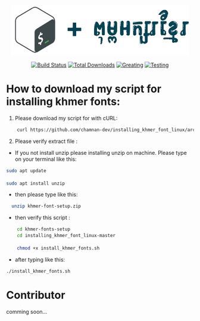 <p align="center">
  <img src="image/bash+khmer.png" alt="logo">
</p>
<p align="center">
<a href="https://github.com/chamnan-dev/installing_khmer_font_linux/actions"><img src="https://github.com/chamnan-dev/installing_khmer_font_linux/actions/tests/badge.svg" alt="Build Status"></a>
<a href="https://github.com/chamnan-dev/installing_khmer_font_linux"><img src="https://github.com/chamnan-dev/installing_khmer_font_linux/actions/workflows/label.yml/badge.svg" alt="Total Downloads"></a>
<a href="https://github.com/chamnan-dev/installing_khmer_font_linux"><img src="https://github.com/chamnan-dev/installing_khmer_font_linux/actions/workflows/greetings.yml/badge.svg" alt="Greating"></a>
<a href="https://github.com/chamnan-dev/installing_khmer_font_linux/actions"><img src="https://github.com/chamnan-dev/installing_khmer_font_linux/actions/workflows/testing.yml/badge.svg" alt="Testing"></a>
</p>

# How to download my script for installing khmer fonts:

1. Please download my script for with cURL: 

``` bash
    curl https://github.com/chamnan-dev/installing_khmer_font_linux/archive/refs/heads/master.zip -L -o khmer-fonts-setup.zip
```

2. Please verify extract file :

- If you not install unzip please installing unzip on machine. Please type on your terminal like this: 

```bash
sudo apt update

sudo apt install unzip

```
- then please type like this: 

```bash
  unzip khmer-font-setup.zip

```
- then verify this script :

```bash
    cd khmer-fonts-setup
    cd installing_khmer_font_linux-master
 
    chmod +x install_khmer_fonts.sh
```

- after typing like this: 

``` bash
./install_khmer_fonts.sh
```

# Contributor

comming soon...
